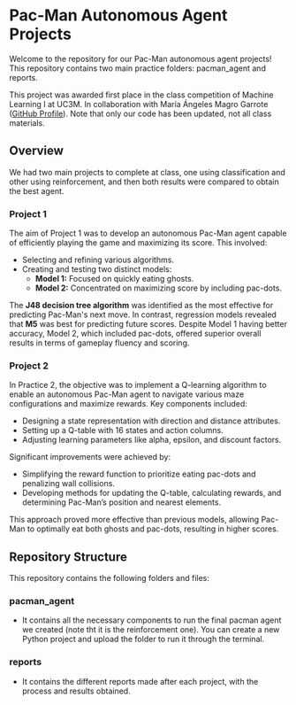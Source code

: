 # Pac-Man Autonomous Agent Projects

Welcome to the repository for our Pac-Man autonomous agent projects! This repository contains two main practice folders: pacman_agent and reports.

This project was awarded first place in the class competition of Machine Learning I at UC3M. In collaboration with María Ángeles Magro Garrote ([GitHub Profile](https://github.com/mariamagro)). Note that only our code has been updated, not all class materials.

## Overview

We had two main projects to complete at class, one using classification and other using reinforcement, and then both results were compared to obtain the best agent.

### Project 1
The aim of Project 1 was to develop an autonomous Pac-Man agent capable of efficiently playing the game and maximizing its score. This involved:
- Selecting and refining various algorithms.
- Creating and testing two distinct models:
  - **Model 1:** Focused on quickly eating ghosts.
  - **Model 2:** Concentrated on maximizing score by including pac-dots.

The **J48 decision tree algorithm** was identified as the most effective for predicting Pac-Man's next move. In contrast, regression models revealed that **M5** was best for predicting future scores. Despite Model 1 having better accuracy, Model 2, which included pac-dots, offered superior overall results in terms of gameplay fluency and scoring.

### Project 2
In Practice 2, the objective was to implement a Q-learning algorithm to enable an autonomous Pac-Man agent to navigate various maze configurations and maximize rewards. Key components included:
- Designing a state representation with direction and distance attributes.
- Setting up a Q-table with 16 states and action columns.
- Adjusting learning parameters like alpha, epsilon, and discount factors.

Significant improvements were achieved by:
- Simplifying the reward function to prioritize eating pac-dots and penalizing wall collisions.
- Developing methods for updating the Q-table, calculating rewards, and determining Pac-Man’s position and nearest elements.

This approach proved more effective than previous models, allowing Pac-Man to optimally eat both ghosts and pac-dots, resulting in higher scores.

## Repository Structure

This repository contains the following folders and files:

### pacman_agent
- It contains all the necessary components to run the final pacman agent we created (note tht it is the reinforcement one). You can create a new Python project and upload the folder to run it through the terminal.

### reports
- It contains the different reports made after each project, with the process and results obtained.
